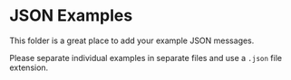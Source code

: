 # JSON Examples

This folder is a great place to add your example JSON messages.

Please separate individual examples in separate files and use a `.json` file extension.
